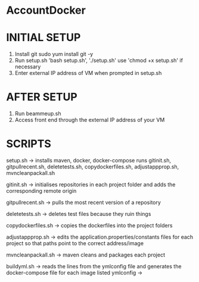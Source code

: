 # AccountDocker

# INITIAL SETUP
1. Install git
  sudo yum install git -y
2. Run setup.sh
  'bash setup.sh', './setup.sh'
  use 'chmod +x setup.sh' if necessary
3. Enter external IP address of VM when prompted in setup.sh 
    
# AFTER SETUP    
1. Run beammeup.sh
2. Access front end through the external IP address of your VM

# SCRIPTS
setup.sh            -> installs maven, docker, docker-compose
                        runs gitinit.sh, gitpullrecent.sh, deletetests.sh, copydockerfiles.sh, adjustappprop.sh, mvncleanpackall.sh
              
gitinit.sh          -> initialises repositories in each project folder and adds the corresponding remote origin

gitpullrecent.sh    -> pulls the most recent version of a repository

deletetests.sh      -> deletes test files because they ruin things

copydockerfiles.sh  -> copies the dockerfiles into the project folders

adjustappprop.sh    -> edits the application.properties/constants files for each project so that paths point to the correct address/image

mvncleanpackall.sh  -> maven cleans and packages each project 

buildyml.sh         -> reads the lines from the ymlconfig file and generates the docker-compose file for each image listed
ymlconfig           -> 

